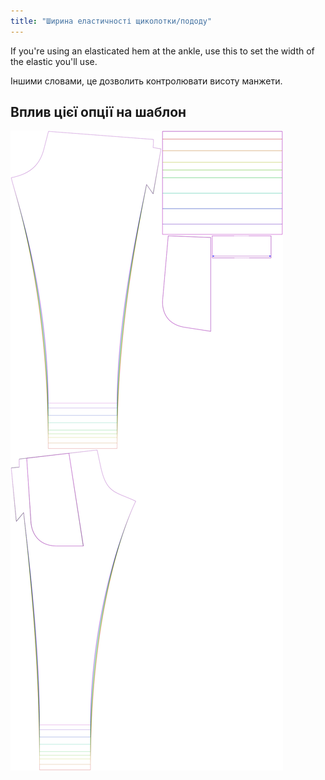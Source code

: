 ```yaml
---
title: "Ширина еластичності щиколотки/пододу"
---
```


If you're using an elasticated hem at the ankle, use this to set the width of the elastic you'll use.

Іншими словами, це дозволить контролювати висоту манжети.

## Вплив цієї опції на шаблон

![На цьому зображенні показано вплив цієї опції шляхом накладання декількох варіантів, які мають різне значення для цієї опції](paco_ankleelastic_sample.svg "Вплив цієї опції на шаблон")
